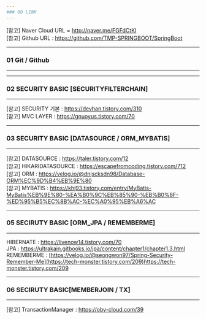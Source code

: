 ```yaml
---
### 00 LINK
---
```

[참고] Naver Cloud URL = http://naver.me/FGFdCtKl <br/>
[참고] Github URL : https://github.com/TMP-SPRINGBOOT/SpringBoot<br/>

---
### 01 Git / Github
---

---
### 02 SECURITY BASIC [SECURITYFILTERCHAIN]
---
[참고] SECURITY 기본 : https://devhan.tistory.com/310 <br/>
[참고] MVC LAYER : https://gnuoyus.tistory.com/70 <br/>


---
### 03 SECURITY BASIC [DATASOURCE / ORM_MYBATIS]
---
[참고] DATASOURCE : https://taler.tistory.com/12 <br/>
[참고] HIKARIDATASOURCE : https://escapefromcoding.tistory.com/712 <br/>
[참고] ORM : https://velog.io/@dnjscksdn98/Database-ORM%EC%9D%B4%EB%9E%80 <br/>
[참고] MYBATIS : https://khj93.tistory.com/entry/MyBatis-MyBatis%EB%9E%80-%EA%B0%9C%EB%85%90-%EB%B0%8F-%ED%95%B5%EC%8B%AC-%EC%A0%95%EB%A6%AC <br/>

---
### 05 SECIRUTY BASIC [ORM_JPA / REMEMBERME]
---
HIBERNATE : https://livenow14.tistory.com/70 <br/>
JPA : https://ultrakain.gitbooks.io/jpa/content/chapter1/chapter1.3.html <br/>
REMEMBERME : [https://velog.io/@seongwon97/Spring-Security-Remember-Me](https://tech-monster.tistory.com/209)https://tech-monster.tistory.com/209 <br/>

---
### 06 SECIRUTY  BASIC[MEMBERJOIN / TX]
---
[참고] TransactionManager : https://obv-cloud.com/39 <br/>

